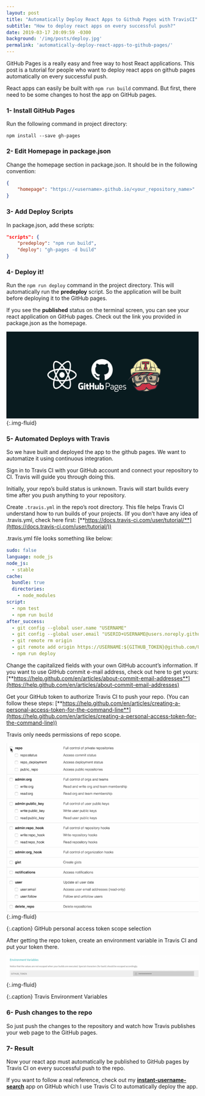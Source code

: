 ```yaml
---
layout: post
title: "Automatically Deploy React Apps to Github Pages with TravisCI"
subtitle: "How to deploy react apps on every successful push?"
date: 2019-03-17 20:09:59 -0300
background: '/img/posts/deploy.jpg'
permalink: 'automatically-deploy-react-apps-to-github-pages/'
---
```


GitHub Pages is a really easy and free way to host React applications. This post is a tutorial for people who want to deploy react apps on github pages automatically on every successful push.

React apps can easily be built with `npm run build` command. But first, there need to be some changes to host the app on GitHub pages.

### 1- Install GitHub Pages

Run the following command in project directory:

```shell
npm install --save gh-pages
```

### 2- Edit Homepage in package.json

Change the homepage section in package.json. It should be in the following convention:

```json
{
    "homepage": "https://<username>.github.io/<your_repository_name>"
}
```

### 3- Add Deploy Scripts

In package.json, add these scripts:

```json
"scripts": {   
    "predeploy": "npm run build",   
    "deploy": "gh-pages -d build" 
}
```

### 4- Deploy it!

Run the `npm run deploy` command in the project directory. This will automatically run the **predeploy** script. So the application will be built before deploying it to the GitHub pages.

If you see the **published** status on the terminal screen, you can see your react application on GitHub pages. Check out the link you provided in package.json as the homepage.

![React, Github Pages, Travis](/img/posts/react-github-pages-travis.png){:.img-fluid}

### 5- Automated Deploys with Travis
So we have built and deployed the app to the github pages. We want to automatize it using continuous integration.

Sign in to Travis CI with your GitHub account and connect your repository to CI. Travis will guide you through doing this.

Initially, your repo’s build status is unknown. Travis will start builds every time after you push anything to your repository.

Create `.travis.yml` in the repo’s root directory. This file helps Travis CI understand how to run builds of your projects. (If you don’t have any idea of .travis.yml, check here first: [**https://docs.travis-ci.com/user/tutorial/**](https://docs.travis-ci.com/user/tutorial/))

.travis.yml file looks something like below:

```yml
sudo: false
language: node_js
node_js:
  - stable
cache:
  bundle: true
  directories:
    - node_modules
script:
  - npm test
  - npm run build
after_success:
  - git config --global user.name "USERNAME"
  - git config --global user.email "USERID+USERNAME@users.noreply.github.com"
  - git remote rm origin
  - git remote add origin https://USERNAME:${GITHUB_TOKEN}@github.com/USERNAME/REPO-NAME.git
  - npm run deploy
```

Change the capitalized fields with your own GitHub account’s information. If you want to use GitHub commit e-mail address, check out here to get yours: [**https://help.github.com/en/articles/about-commit-email-addresses**](https://help.github.com/en/articles/about-commit-email-addresses)

Get your GitHub token to authorize Travis CI to push your repo. (You can follow these steps: [**https://help.github.com/en/articles/creating-a-personal-access-token-for-the-command-line**](https://help.github.com/en/articles/creating-a-personal-access-token-for-the-command-line))

Travis only needs permissions of repo scope.

![GitHub repo permission scopes](/img/posts/github-repo-permissions.png){:.img-fluid}

{:.caption}
GitHub personal access token scope selection

After getting the repo token, create an environment variable in Travis CI and put your token there.

![Travis CI Envrionment Variables](/img/posts/travis-ci-env-variables.png){:.img-fluid}

{:.caption}
Travis Environment Variables

### 6- Push changes to the repo
So just push the changes to the repository and watch how Travis publishes your web page to the GitHub pages.

### 7- Result
Now your react app must automatically be published to GitHub pages by Travis CI on every successful push to the repo.

If you want to follow a real reference, check out my [**instant-username-search**](https://github.com/umutcanbolat/instant-username-search) app on GitHub which I use Travis CI to automatically deploy the app.